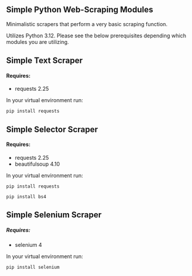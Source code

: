 ## Simple Python Web-Scraping Modules

Minimalistic scrapers that perform a very basic scraping function.

Utilizes Python 3.12.
Please see the below prerequisites depending which modules you are utilizing.

## Simple Text Scraper
#### Requires:

* requests 2.25
  
In your virtual environment run:

`pip install requests`

## Simple Selector Scraper
#### Requires:
* requests 2.25
* beautifulsoup 4.10

In your virtual environment run:

`pip install requests`

`pip install bs4`

## Simple Selenium Scraper
##### Requires:
* selenium 4

In your virtual environment run:

`pip install selenium`
